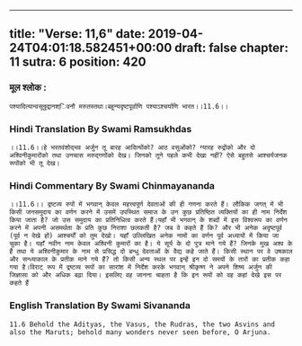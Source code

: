 
---
title: "Verse: 11,6"
date: 2019-04-24T04:01:18.582451+00:00
draft: false
chapter: 11
sutra: 6
position: 420
---
### मूल श्लोक :
```
पश्यादित्यान्वसून्रुद्रानश्िवनौ मरुतस्तथा।बहून्यदृष्टपूर्वाणि पश्याऽश्चर्याणि भारत।।11.6।।

```

### Hindi Translation By Swami Ramsukhdas
```
।।11.6।।हे भरतवंशोद्भव अर्जुन तू बारह आदित्योंको? आठ वसुओंको? ग्यारह रुद्रोंको और दो अश्विनीकुमारोंको तथा उनचास मरुद्गणोंको देख। जिनको तूने पहले कभी देखा नहीं? ऐसे बहुतसे आश्चर्यजनक रूपोंको भी तू देख।

```

### Hindi Commentary By Swami Chinmayananda
```
।।11.6।। द्रष्टव्य रुपों में भगवान् केवल महत्त्वपूर्ण देवताओं की ही गणना करते हैं। लौकिक जगत् में भी किसी जनसमुदाय का वर्णन करने में उसमें उपस्थित समाज के उन कुछ प्रतिष्ठित व्यक्तियों का ही नाम निर्देश किया जाता है? जो उस समुदाय का प्रतिनिधित्व करते हैं।यहाँ भी भगवान् के शब्दों में इस विश्वरूप का वर्णन करने में अपनी असमर्थता के प्रति कुछ निराशा छलकती है? जब वे कहते हैं कि? और भी अनेक अदृष्टपूर्व (पूर्व न देखे हों) आश्चर्यों को तुम देखो। यहाँ उल्लिखित अनेक नामों का वर्णन पूर्व अध्यायों में किया जा चुका है। यहाँ नवीन नाम केवल अश्विनी कुमारों का है। ये सूर्य के दो पुत्र माने गये हैं? जिनके मुख अश्व के हैं तथा ये अश्विनीकुमार के नाम से प्रसिद्ध दो बन्धु देवताओं के वैद्य कहे जाते हैं। किसी स्थान पर वे उषकाल और सन्ध्याकाल के प्रतीक माने गये हैं? तो किसी अन्य स्थल पर इन्हें इन दो समयों के तारों का प्रतीक कहा गया है।विराट् रूप में द्रष्टव्य रूपों का सारांश में निर्देश करके भगवान् श्रीकृष्ण ने अपने शिष्य अर्जुन की जिज्ञासा को और अधिक बढ़ा दिया। इसलिए वह जानना चाहता है कि इन रूपों को वह कहां देखे इस पर कहते हैं

```

### English Translation By Swami  Sivananda
```
11.6 Behold the Adityas, the Vasus, the Rudras, the two Asvins and also the Maruts; behold many wonders never seen before, O Arjuna.

```

